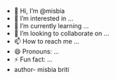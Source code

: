 - 👋 Hi, I’m @misbia
- 👀 I’m interested in ...
- 🌱 I’m currently learning ...
- 💞️ I’m looking to collaborate on ...
- 📫 How to reach me ...
- 😄 Pronouns: ...
- ⚡ Fun fact: ...
- author- misbia briti

<!---
misbia/misbia is a ✨ special ✨ repository because its `README.md` (this file) appears on your GitHub profile.
You can click the Preview link to take a look at your changes.
--->
